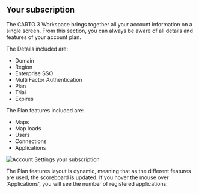 ## Your subscription

The CARTO 3 Workspace brings together all your account information on a single screen. From this section, you can always be aware of all details and features of your account plan.

The Details included are:

- Domain
- Region
- Enterprise SSO
- Multi Factor Authentication
- Plan
- Trial
- Expires

The Plan features included are:

- Maps
- Map loads
- Users
- Connections
- Applications

![Account Settings your subscription](/img/cloud-native-workspace/account-settings/account_settings_your_subscription.png)

The Plan features layout is dynamic, meaning that as the different features are used, the scoreboard is updated. If you hover the mouse over 'Applications', you will see the number of registered applications: